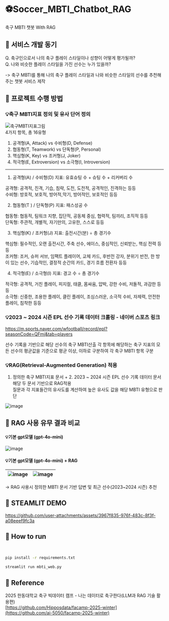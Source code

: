 # ⚽️Soccer_MBTI_Chatbot_RAG
축구 MBTI 챗봇 With RAG

## 📌 서비스 개발 동기

Q. 축구인으로서 나의 축구 플레이 스타일이나 성향이 어떻게 평가될까?  
Q. 나와 비슷한 플레이 스타일을 가진 선수는 누가 있을까?  

-> 축구 MBTI를 통해 나의 축구 플레이 스타일과 나와 비슷한 스타일의 선수를 추천해주는 챗봇 서비스 제작


## 📌 프로젝트 수행 방법

### 💡축구 MBTI지표 정의 및 유사 단어 정의
![축구MBTI지표그림](https://github.com/user-attachments/assets/f766f42b-d888-45af-8c1e-e50c0bb7f70f)  
4가지 항목, 총 16유형  

1. 공격형(A, Attack) vs 수비형(D, Defense)
2. 협동형(T, Teamwork) vs 단독형(P, Personal)
3. 핵심형(K, Key) vs 조커형(J, Joker)
4. 적극형(E, Extroversion) vs 소극형(I, Introversion)   

-----------------------------------------------------------------------
1. 공격형(A) / 수비형(D) 지표: 유효슈팅 수 + 슈팅 수 + 리커버리 수  

공격형: 공격적, 진격, 기습, 침략, 도전, 도전적, 공격적인, 진격하는 등등  
수비형: 방호적, 보호적, 방어적,막기, 방어적인, 보호적인 등등  

2. 협동형(T ) / 단독형(P) 지표: 패스성공 수  

협동형: 협동적, 팀워크 지향, 집단적, 공동체 중심, 협력적, 팀끼리, 조직적 등등  
단독형: 주관적, 개별적, 자기만의, 고유한, 스스로 등등  

3. 핵심형(K) / 조커형(J) 지표: 출전시간(분) ÷ 총 경기수    
 
핵심형: 필수적인, 오랜 출전시간, 주축 선수, 에이스, 중심적인, 신뢰받는, 핵심 전력 등등  
조커형: 조커, 슈퍼 서브, 임팩트 플레이어, 교체 카드, 후반전 강자, 분위기 반전, 한 방이 있는 선수, 기습적인, 결정적 순간의 카드, 경기 흐름 전환자 등등  

4. 적극형(E) / 소극형(I) 지표: 경고 수 ÷ 총 경기수

적극형: 공격적, 거친 플레이, 피지컬, 태클, 몸싸움, 압박, 강한 수비, 저돌적, 과감한 등등  
소극형: 신중한, 조용한 플레이, 클린 플레이, 조심스러운, 소극적 수비, 자제력, 안전한 플레이, 침착한 등등


### 💡2023 ~ 2024 시즌 EPL 선수 기록 데이터 크롤링 - 네이버 스포츠 링크
https://m.sports.naver.com/wfootball/record/epl?seasonCode=QFmj&tab=players

선수 기록을 기반으로 해당 선수의 축구 MBTI산출 
각 항목에 해당하는 축구 지표의 모든 선수의 평균값을 기준으로 평균 이상, 이하로 구분하여 각 축구 MBTI 항목 구분

### 💡RAG(Retrieval-Augmented Generation) 적용
1. 정의한 축구 MBTI지표 문서 + 2. 2023 ~ 2024 시즌 EPL 선수 기록 데이터 문서  
해당 두 문서 기반으로 RAG적용  
질문과 각 지표들간의 유사도를 계산하여 높은 유사도 값을 해당 MBTI 유형으로 판단  

![image](https://github.com/user-attachments/assets/cd650557-1211-482a-9ecb-90ee38ae8320)

## 📌 RAG 사용 유무 결과 비교   
#### 💡기본 gpt모델 (gpt-4o-mini)   
![image](https://github.com/user-attachments/assets/6b3a0a79-ddbb-4a47-8481-a20520f215d1)

 
#### 💡기본 gpt모델 (gpt-4o-mini) + RAG  
![image](https://github.com/user-attachments/assets/631563ae-99b3-4184-b5d9-254cfbc863c7) | ![image](https://github.com/user-attachments/assets/e0ba34c4-5e74-4f1d-8124-db0628e3359c)
---|---|


-> RAG 사용시 정의한 MBTI 문서 기반 답변 및 최근 선수(2023~2024 시즌) 추천 

## 📌 STEAMLIT DEMO  
https://github.com/user-attachments/assets/3967f835-976f-483c-8f3f-a08eeef9fc3a  

## 📌 How to run  
<br>

```bash
pip install -r requirements.txt
```

```bash
streamlit run mbti_web.py
```

## 📌 Reference
2025 한동대학교 축구 빅데이터 캠프 - 나는 데이터로 축구한다(LLM과 RAG 기술 활용편)  
[https://github.com/Hipposdata/facamp-2025-winter](https://github.com/ai-5050/facamp-2025-winter)  
